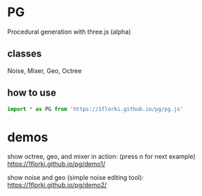 # PG

Procedural generation with three.js (alpha)

## classes

Noise, Mixer, Geo, Octree

## how to use

```javascript
import * as PG from 'https://1florki.github.io/pg/pg.js'
```

# demos

show octree, geo, and mixer in action: (press n for next example) https://1florki.github.io/pg/demo1/

show noise and geo (simple noise editing tool): https://1florki.github.io/pg/demo2/
